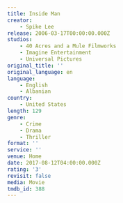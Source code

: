 ```yaml
---
title: Inside Man
creator:
    - Spike Lee
release: 2006-03-17T00:00:00.000Z
studios:
    - 40 Acres and a Mule Filmworks
    - Imagine Entertainment
    - Universal Pictures
original_title: ''
original_language: en
language:
    - English
    - Albanian
country:
    - United States
length: 129
genre:
    - Crime
    - Drama
    - Thriller
format: ''
service: ''
venue: Home
date: 2017-08-12T04:00:00.000Z
rating: '3'
revisit: false
media: Movie
tmdb_id: 388
---
```



